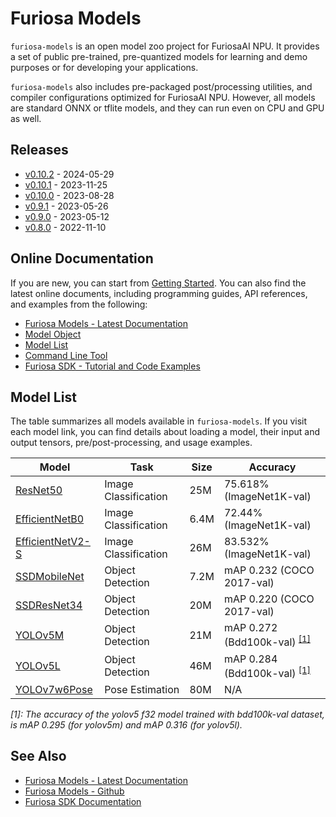 Furiosa Models
======================
`furiosa-models` is an open model zoo project for FuriosaAI NPU.
It provides a set of public pre-trained, pre-quantized models for learning and demo purposes or
for developing your applications.

`furiosa-models` also includes pre-packaged post/processing utilities, and compiler configurations optimized
for FuriosaAI NPU. However, all models are standard ONNX or tflite models,
and they can run even on CPU and GPU as well.

## Releases
* [v0.10.2](https://furiosa-ai.github.io/furiosa-models/v0.10.2/changelog/) - 2024-05-29
* [v0.10.1](https://furiosa-ai.github.io/furiosa-models/v0.10.1/changelog/) - 2023-11-25
* [v0.10.0](https://furiosa-ai.github.io/furiosa-models/v0.10.0/changelog/) - 2023-08-28
* [v0.9.1](https://furiosa-ai.github.io/furiosa-models/v0.9.1/changelog/) - 2023-05-26
* [v0.9.0](https://furiosa-ai.github.io/furiosa-models/v0.9.0/changelog/) - 2023-05-12
* [v0.8.0](https://furiosa-ai.github.io/furiosa-models/v0.8.0/changelog/) - 2022-11-10

## Online Documentation
If you are new, you can start from [Getting Started](https://furiosa-ai.github.io/furiosa-models/latest/getting_started/).
You can also find the latest online documents,
including programming guides, API references, and examples from the following:

* [Furiosa Models - Latest Documentation](https://furiosa-ai.github.io/furiosa-models/latest/)
* [Model Object](https://furiosa-ai.github.io/furiosa-models/latest/model_object/)
* [Model List](https://furiosa-ai.github.io/furiosa-models/latest/#model_list)
* [Command Line Tool](https://furiosa-ai.github.io/furiosa-models/latest/command_line_tool/)
* [Furiosa SDK - Tutorial and Code Examples](https://furiosa-ai.github.io/docs/latest/en/software/tutorials.html)


## <a name="model_list"></a>Model List
The table summarizes all models available in `furiosa-models`. If you visit each model link,
you can find details about loading a model, their input and output tensors, pre/post-processing, and usage examples.

| Model                                                                                             | Task                 | Size | Accuracy                  |
| ------------------------------------------------------------------------------------------------- | -------------------- | ---- | ------------------------- |
| [ResNet50](https://furiosa-ai.github.io/furiosa-models/latest/models/resnet50_v1.5/)             | Image Classification | 25M  | 75.618% (ImageNet1K-val)  |
| [EfficientNetB0](https://furiosa-ai.github.io/furiosa-models/latest/models/efficientnet_b0/)     | Image Classification | 6.4M | 72.44% (ImageNet1K-val)   |
| [EfficientNetV2-S](https://furiosa-ai.github.io/furiosa-models/latest/models/efficientnet_v2_s/) | Image Classification | 26M  | 83.532% (ImageNet1K-val)  |
| [SSDMobileNet](https://furiosa-ai.github.io/furiosa-models/latest/models/ssd_mobilenet/)         | Object Detection     | 7.2M | mAP 0.232 (COCO 2017-val) |
| [SSDResNet34](https://furiosa-ai.github.io/furiosa-models/latest/models/ssd_resnet34/)           | Object Detection     | 20M  | mAP 0.220 (COCO 2017-val) |
| [YOLOv5M](https://furiosa-ai.github.io/furiosa-models/latest/models/yolov5m/)                    | Object Detection     | 21M  | mAP 0.272 (Bdd100k-val) <sup>[[1]](#footnote_1)</sup> |
| [YOLOv5L](https://furiosa-ai.github.io/furiosa-models/latest/models/yolov5l/)                    | Object Detection     | 46M  | mAP 0.284 (Bdd100k-val) <sup>[[1]](#footnote_1)</sup> |
| [YOLOv7w6Pose](https://furiosa-ai.github.io/furiosa-models/latest/models/yolov7_w6_pose/)        | Pose Estimation      | 80M  | N/A                       |

_<a name="footnote_1">[1]</a>: The accuracy of the yolov5 f32 model trained with bdd100k-val dataset, is mAP 0.295 (for yolov5m) and mAP 0.316 (for yolov5l)._

## See Also
* [Furiosa Models - Latest Documentation](https://furiosa-ai.github.io/furiosa-models/latest/)
* [Furiosa Models - Github](https://github.com/furiosa-ai/furiosa-models)
* [Furiosa SDK Documentation](https://furiosa-ai.github.io/docs/latest/en/)
